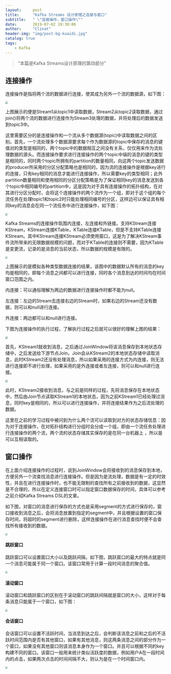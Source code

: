 ```yaml
---
layout:     post
title:      "Kafka Streams 设计原理之连接与窗口"
subtitle:   " \"连接操作，窗口操作\""
date:       2019-07-02 19:30:00
author:     "Clinat"
header-img: "img/post-bg-kuaidi.jpg"
catalog: true
tags:
    - Kafka
---
```


> “本篇是Kafka Streams设计原理的第四部分”


## 连接操作

连接操作是指将两个流的数据进行连接，使其成为另外一个流的数据源，如下图：

<img src="/img_post/KafkaStreamsJoinWindow/join0.png" style="zoom:50%">

上图展示的便是Stream1从topic1中读取数据，Stream2从topic2读取数据，通过join()将两个流的数据进行连接作为Stream3处理的数据，并将处理后的数据发送到topic3中。

这里需要区分的是连接操作和一个流从多个数据源(topic)中读取数据之间的区别。首先，一个流处理多个数据源要求每个作为数据源的topic中保存的消息的键值对的类型是相同的，两个topic中的数据相互之间没有关系，仅仅用来作为流处理数据的源头。而连接操作要求进行连接操作的两个topic中端的消息的键的类型是相同的，同时两个topic所拥有的partition的数量相同，向这两个topic发送数据的producer所采用的分区分配策略也是相同的，因为流的连接操作是根据key进行的连接，只有key相同的消息才能进行连接操作，所以需要key的类型相同；此外partition数量相同和使用相同的分区分配策略是为了保证相同key的消息发送到各个topic中相同编号的partition中，这是因为对于具有连接操作的拓扑结构，在对其进行分区分配时，会将这个连接操作的两个流作为一个组，即对于这个组的每个流任务在处理topic1和topic2时只能处理相同编号的分区，这样边可以保证具有相同key的消息会在同一个流任务中进行连接操作，如下图：

<img src="/img_post/KafkaStreamsJoinWindow/join8.png" style="zoom:45%">

Kafka Streams的连接操作氛围内连接，左连接和外链接。支持KStream连接KStream，KStream连接KTable，KTable连接KTable，但是不支持KTable连接KStream。其中KStream连接KStream必须使用窗口，这是为了解决KStream事件流所带来的无限数据规模的问题，而对于KTable的连接则不需要，因为KTable是变更流，记录的是消息的当前状态，所以数据的规模是有限的。

<img src="/img_post/KafkaStreamsJoinWindow/join1.png" style="zoom:45%">

上图展示的是模拟各种类型数据连接的结果，该图中的数据默认所有的消息的key均是相同的，即每个消息之间都可以进行连接，同时各个消息到达的时间均在时间窗口范围之内。

内连接：可以通俗理解为两边的数据进行连接操作时都不能为null。

左连接：左边的Stream去连接右边的Stream时，如果右边的Stream还没有数据，则可以和null进行连接。

外连接：两边都可以和null进行连接。

下图为连接操作的执行过程，了解执行过程之后就可以很好的理解上图的结果：

<img src="/img_post/KafkaStreamsJoinWindow/join2.png" style="zoom:50%">

首先，KStream1就收到消息，之后通过JoinWindow将该消息保存到本地状态存储中，之后发送给下游节点Join，Join会从KStream2的本地状态存储中读取消息，此时KStream2还没有处理消息，所以如果采用的连接方式为内连接，则无法进行连接即不进行处理，如果采用的是外连接或者左连接，则可以和null进行连接。

<img src="/img_post/KafkaStreamsJoinWindow/join3.png" style="zoom:50%">

此时，KStream2接收到消息，与之前是同样的过程，先将消息保存在本地状态中，然后由Join节点读取KStream1的本地状态，因为之前KStream1已经处理过消息，同时key是相同的，所以可以进行连接操作，并将连接结果作为之后流处理的数据。

这里在之前的学习过程中被问到为什么两个流可以读取到对方的状态存储信息：因为对于连接操作，在对拓扑结构进行分组时会分成一个组，即由一个流任务处理进行连接操作的两个流，两个流的状态存储其实保存的是在同一台机器上 ，所以是可以互相读取的。



## 窗口操作

在上面介绍连接操作的过程时，说到JoinWindow会将接收到的消息保存到本地，方便另外一个流查找消息进行连接操作。但是因为是流处理，数据是有一定的时效性，并且在进行连接操作时，也不能无限制的查找所有之前接收到的数据，这显然是不合理的，所以在定义连接窗口时可以指定窗口数据保存的时间，具体可以参考之前介绍Kafka Streams DSL的文章。

如下图，对窗口的消息进行保存的方式也是采用segment的方式进行保存的，窗口接收到消息之后，会将消息放置到指定的segment中，并且根据设置的窗口保存时间，将超时的segment进行删除，这样连接操作在进行消息查找时便不会查找所有接收到的数据。

<img src="/img_post/KafkaStreamsJoinWindow/join4.png" style="zoom:45%">

#### 跳跃窗口

跳跃窗口可以设置窗口大小以及跳跃间隔，如下图，跳跃窗口的最大的特点就是同一个消息可能属于同一个窗口。该窗口常用于计算一段时间消息的聚合值。

<img src="/img_post/KafkaStreamsJoinWindow/join5.png" style="zoom:45%">

#### 滚动窗口

滚动窗口和跳跃窗口的区别在于滚动窗口的跳跃间隔就是窗口的大小，这样对于每条消息只能属于一个窗口，如下图：

<img src="/img_post/KafkaStreamsJoinWindow/join6.png" style="zoom:45%">

#### 会话窗口

会话窗口可以设置不活跃时间，当消息到达之后，会判断该消息之前和之后的不活跃时间范围内是否有其他窗口，如果有其他消息，则这两条消息之间的部分作为一个窗口，如果没有其他窗口则该消息本身作为一个窗口。并且可以根据不同的key构建不同的窗口。该窗口一般用来统计类似活跃度的数据，例如用户A在一段时间内的点击，如果两次点击的时间间隔不大，则认为是在一个时间窗口内。

<img src="/img_post/KafkaStreamsJoinWindow/join7.png" style="zoom:45%">